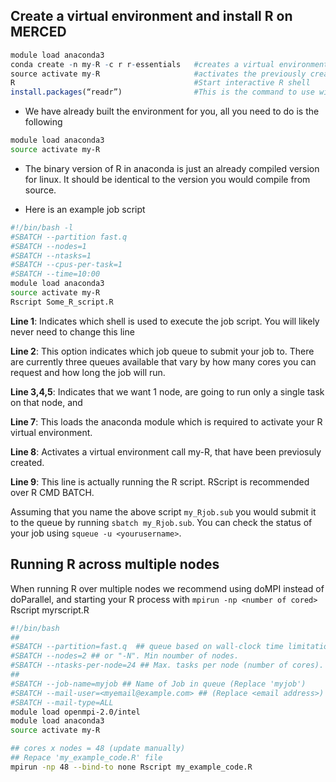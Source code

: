 ## Create a virtual environment and install R on MERCED<!-- {docsify-ignore} -->
```R
module load anaconda3
conda create -n my-R -c r r-essentials   #creates a virtual environment named my-R and installs R with some common packages
source activate my-R                     #activates the previously created virtual environment with R installed
R                                        #Start interactive R shell
install.packages(“readr”)                #This is the command to use within the interactive R shell to install new packages
```
- We have already built the environment for you, all you need to do is the following
```bash
module load anaconda3
source activate my-R
```
- The binary version of R in anaconda is just an already compiled version for linux. It should be identical to the version you would compile from source.

- Here is an example job script 
```bash
#!/bin/bash -l
#SBATCH --partition fast.q
#SBATCH --nodes=1
#SBATCH --ntasks=1
#SBATCH --cpus-per-task=1
#SBATCH --time=10:00
module load anaconda3
source activate my-R
Rscript Some_R_script.R
```
**Line 1**: Indicates which shell is used to execute the job script. You will likely never need to change this line

**Line 2**: This option indicates which job queue to submit your job to. There are currently three queues available that vary by how many cores you can request and how long the job will run.

**Line 3,4,5**: Indicates that we want 1 node, are going to run only a single task on that node, and

**Line 7**: This loads the anaconda module which is required to activate your R virtual environment.

**Line 8**: Activates a virtual environment call my-R, that have been previosuly created.

**Line 9**: This line is actually running the R script. RScript is recommended over R CMD BATCH.

Assuming that you name the above script `my_Rjob.sub` you would submit it to the queue by running `sbatch my_Rjob.sub`. You can check the status of your job using `squeue -u <yourusername>`.
  

## Running R across multiple nodes <!-- {docsify-ignore} -->

When running R over multiple nodes we recommend using doMPI instead of doParallel, and starting your R process with `mpirun -np <number of cored>` Rscript myrscript.R

```bash
#!/bin/bash
##
#SBATCH --partition=fast.q  ## queue based on wall-clock time limitation.
#SBATCH --nodes=2 ## or "-N". Min noumber of nodes.
#SBATCH --ntasks-per-node=24 ## Max. tasks per node (number of cores).
##
#SBATCH --job-name=myjob ## Name of Job in queue (Replace 'myjob')
#SBATCH --mail-user=<myemail@example.com> ## (Replace <email address>)
#SBATCH --mail-type=ALL
module load openmpi-2.0/intel
module load anaconda3
source activate my-R

## cores x nodes = 48 (update manually)
## Repace 'my_example_code.R' file
mpirun -np 48 --bind-to none Rscript my_example_code.R
```

